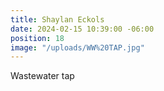 ```yaml
---
title: Shaylan Eckols
date: 2024-02-15 10:39:00 -06:00
position: 18
image: "/uploads/WW%20TAP.jpg"
---
```


Wastewater tap